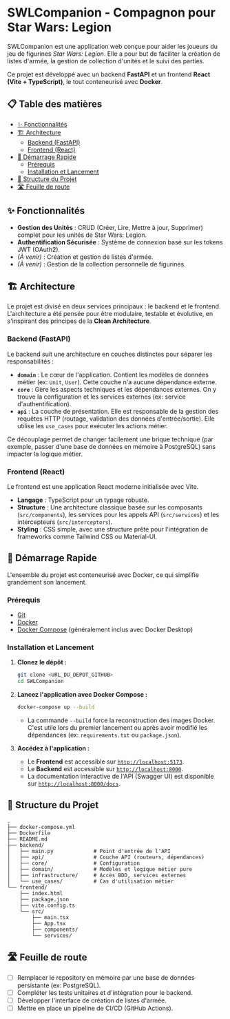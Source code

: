 # SWLCompanion - Compagnon pour Star Wars: Legion

SWLCompanion est une application web conçue pour aider les joueurs du jeu de figurines *Star Wars: Legion*. Elle a pour but de faciliter la création de listes d'armée, la gestion de collection d'unités et le suivi des parties.

Ce projet est développé avec un backend **FastAPI** et un frontend **React (Vite + TypeScript)**, le tout conteneurisé avec **Docker**.

## 📋 Table des matières

- [✨ Fonctionnalités](#-fonctionnalités)
- [🏗️ Architecture](#️-architecture)
  - [Backend (FastAPI)](#backend-fastapi)
  - [Frontend (React)](#frontend-react)
- [🚀 Démarrage Rapide](#-démarrage-rapide)
  - [Prérequis](#prérequis)
  - [Installation et Lancement](#installation-et-lancement)
- [📁 Structure du Projet](#-structure-du-projet)
- [🛣️ Feuille de route](#️-feuille-de-route)

## ✨ Fonctionnalités

*   **Gestion des Unités** : CRUD (Créer, Lire, Mettre à jour, Supprimer) complet pour les unités de Star Wars: Legion.
*   **Authentification Sécurisée** : Système de connexion basé sur les tokens JWT (OAuth2).
*   _(À venir)_ : Création et gestion de listes d'armée.
*   _(À venir)_ : Gestion de la collection personnelle de figurines.

## 🏗️ Architecture

Le projet est divisé en deux services principaux : le backend et le frontend. L'architecture a été pensée pour être modulaire, testable et évolutive, en s'inspirant des principes de la **Clean Architecture**.

### Backend (FastAPI)

Le backend suit une architecture en couches distinctes pour séparer les responsabilités :

-   **`domain`** : Le cœur de l'application. Contient les modèles de données métier (ex: `Unit`, `User`). Cette couche n'a aucune dépendance externe.
-   **`core`** : Gère les aspects techniques et les dépendances externes. On y trouve la configuration et les services externes (ex: service d'authentification).
-   **`api`** : La couche de présentation. Elle est responsable de la gestion des requêtes HTTP (routage, validation des données d'entrée/sortie). Elle utilise les `use_cases` pour exécuter les actions métier.

Ce découplage permet de changer facilement une brique technique (par exemple, passer d'une base de données en mémoire à PostgreSQL) sans impacter la logique métier.

### Frontend (React)

Le frontend est une application React moderne initialisée avec Vite.

-   **Langage** : TypeScript pour un typage robuste.
-   **Structure** : Une architecture classique basée sur les composants (`src/components`), les services pour les appels API (`src/services`) et les intercepteurs (`src/interceptors`).
-   **Styling** : CSS simple, avec une structure prête pour l'intégration de frameworks comme Tailwind CSS ou Material-UI.

## 🚀 Démarrage Rapide

L'ensemble du projet est conteneurisé avec Docker, ce qui simplifie grandement son lancement.

### Prérequis

-   [Git](https://git-scm.com/)
-   [Docker](https://www.docker.com/products/docker-desktop/)
-   [Docker Compose](https://docs.docker.com/compose/install/) (généralement inclus avec Docker Desktop)

### Installation et Lancement

1.  **Clonez le dépôt :**
    ```bash
    git clone <URL_DU_DEPOT_GITHUB>
    cd SWLCompanion
    ```

2.  **Lancez l'application avec Docker Compose :**
    ```bash
    docker-compose up --build
    ```
    -   La commande `--build` force la reconstruction des images Docker. C'est utile lors du premier lancement ou après avoir modifié les dépendances (ex: `requirements.txt` ou `package.json`).

3.  **Accédez à l'application :**
    -   Le **Frontend** est accessible sur [`http://localhost:5173`](http://localhost:5173).
    -   Le **Backend** est accessible sur [`http://localhost:8000`](http://localhost:8000).
    -   La documentation interactive de l'API (Swagger UI) est disponible sur [`http://localhost:8000/docs`](http://localhost:8000/docs).

## 📁 Structure du Projet

```
.
├── docker-compose.yml
├── Dockerfile
├── README.md
├── backend/
│   ├── main.py             # Point d'entrée de l'API
│   ├── api/                # Couche API (routeurs, dépendances)
│   ├── core/               # Configuration
│   ├── domain/             # Modèles et logique métier pure
│   ├── infrastructure/     # Accès BDD, services externes
│   └── use_cases/          # Cas d'utilisation métier
└── frontend/
    ├── index.html
    ├── package.json
    ├── vite.config.ts
    └── src/
        ├── main.tsx
        ├── App.tsx
        ├── components/
        └── services/
```

## 🛣️ Feuille de route

-   [ ] Remplacer le repository en mémoire par une base de données persistante (ex: PostgreSQL).
-   [ ] Compléter les tests unitaires et d'intégration pour le backend.
-   [ ] Développer l'interface de création de listes d'armée.
-   [ ] Mettre en place un pipeline de CI/CD (GitHub Actions).